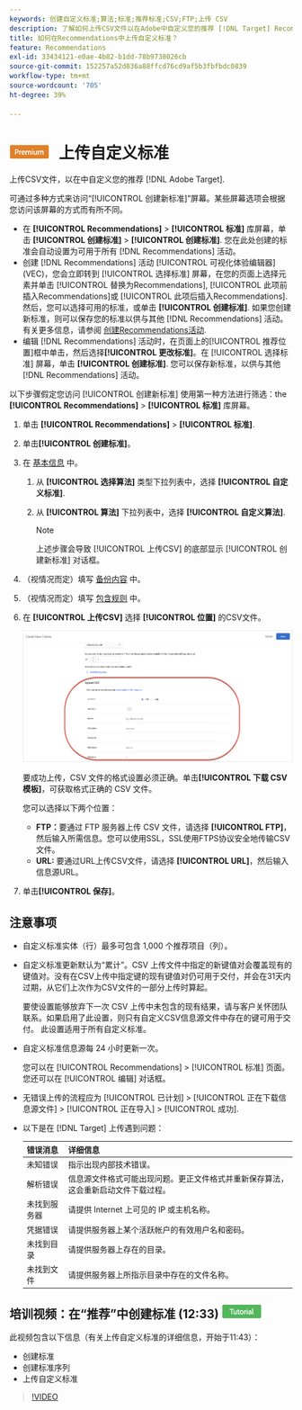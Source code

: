 ```yaml
---
keywords: 创建自定义标准;算法;标准;推荐标准;CSV;FTP;上传 CSV
description: 了解如何上传CSV文件以在Adobe中自定义您的推荐 [!DNL Target] Recommendations。
title: 如何在Recommendations中上传自定义标准？
feature: Recommendations
exl-id: 33434121-e0ae-4b82-b1dd-78b9738026cb
source-git-commit: 152257a52d836a88ffcd76cd9af5b3fbfbdc0839
workflow-type: tm+mt
source-wordcount: '705'
ht-degree: 39%

---
```


# ![PREMIUM](/help/main/assets/premium.png) 上传自定义标准

上传CSV文件，以在中自定义您的推荐 [!DNL Adobe Target].

可通过多种方式来访问“[!UICONTROL 创建新标准]”屏幕。某些屏幕选项会根据您访问该屏幕的方式而有所不同。

* 在 **[!UICONTROL Recommendations]** > **[!UICONTROL 标准]** 库屏幕，单击 **[!UICONTROL 创建标准]** > **[!UICONTROL 创建标准]**. 您在此处创建的标准会自动设置为可用于所有 [!DNL Recommendations] 活动。
* 创建 [!DNL Recommendations] 活动 [!UICONTROL 可视化体验编辑器] (VEC)，您会立即转到 [!UICONTROL 选择标准] 屏幕，在您的页面上选择元素并单击 [!UICONTROL 替换为Recommendations], [!UICONTROL 此项前插入Recommendations]或 [!UICONTROL 此项后插入Recommendations]. 然后，您可以选择可用的标准，或单击 **[!UICONTROL 创建标准]**. 如果您创建新标准，则可以保存您的标准以供与其他 [!DNL Recommendations] 活动。 有关更多信息，请参阅 [创建Recommendations活动](/help/main/c-recommendations/t-create-recs-activity/create-recs-activity.md).
* 编辑 [!DNL Recommendations] 活动时，在页面上的[!UICONTROL 推荐位置]框中单击，然后选择&#x200B;**[!UICONTROL 更改标准]**。在 [!UICONTROL 选择标准] 屏幕，单击 **[!UICONTROL 创建标准]**. 您可以保存新标准，以供与其他 [!DNL Recommendations] 活动。

以下步骤假定您访问 [!UICONTROL 创建新标准] 使用第一种方法进行筛选：the **[!UICONTROL Recommendations]** > **[!UICONTROL 标准]** 库屏幕。

1. 单击 **[!UICONTROL Recommendations]** > **[!UICONTROL 标准]**.

1. 单击&#x200B;**[!UICONTROL 创建标准]**。

1. 在 [基本信息](/help/main/c-recommendations/c-algorithms/create-new-algorithm.md#info) 中。

   1. 从 **[!UICONTROL 选择算法]** 类型下拉列表中，选择 **[!UICONTROL 自定义标准]**.

   1. 从 **[!UICONTROL 算法]** 下拉列表中，选择 **[!UICONTROL 自定义算法]**.

      >[!NOTE]
      >
      >上述步骤会导致 [!UICONTROL 上传CSV] 的底部显示 [!UICONTROL 创建新标准] 对话框。

1. （视情况而定）填写 [备份内容](/help/main/c-recommendations/c-algorithms/create-new-algorithm.md#content) 中。

1. （视情况而定）填写 [包含规则](/help/main/c-recommendations/c-algorithms/create-new-algorithm.md#inclusion) 中。

1. 在 **[!UICONTROL 上传CSV]** 选择 **[!UICONTROL 位置]** 的CSV文件。

   ![上传CSV部分](assets/upload-csv.png)

   要成功上传，CSV 文件的格式设置必须正确。单击&#x200B;**[!UICONTROL 下载 CSV 模板]**，可获取格式正确的 CSV 文件。

   您可以选择以下两个位置：

   * **FTP：**&#x200B;要通过 FTP 服务器上传 CSV 文件，请选择 **[!UICONTROL FTP]**，然后输入所需信息。您可以使用SSL，SSL使用FTPS协议安全地传输CSV文件。
   * **URL:** 要通过URL上传CSV文件，请选择 **[!UICONTROL URL]**，然后输入信息源URL。

1. 单击&#x200B;**[!UICONTROL 保存]**。

## 注意事项

* 自定义标准实体（行）最多可包含 1,000 个推荐项目（列）。

* 自定义标准更新默认为“累计”。CSV 上传文件中指定的新键值对会覆盖现有的键值对。没有在CSV上传中指定键的现有键值对仍可用于交付，并会在31天内过期，从它们上次作为CSV文件的一部分上传时算起。

   要使设置能够放弃下一次 CSV 上传中未包含的现有结果，请与客户关怀团队联系。如果启用了此设置，则只有自定义CSV信息源文件中存在的键可用于交付。 此设置适用于所有自定义标准。

* 自定义标准信息源每 24 小时更新一次。

   您可以在 [!UICONTROL Recommendations] > [!UICONTROL 标准] 页面。 您还可以在 [!UICONTROL 编辑] 对话框。

* 无错误上传的流程应为 [!UICONTROL 已计划] > [!UICONTROL 正在下载信息源文件] > [!UICONTROL 正在导入] > [!UICONTROL 成功].

* 以下是在 [!DNL Target] 上传遇到问题：

   | 错误消息 | 详细信息 |
   |--- |--- |
   | 未知错误 | 指示出现内部技术错误。 |
   | 解析错误 | 信息源文件格式可能出现问题。更正文件格式并重新保存算法，这会重新启动文件下载过程。 |
   | 未找到服务器 | 请提供 Internet 上可见的 IP 或主机名称。 |
   | 凭据错误 | 请提供服务器上某个活跃帐户的有效用户名和密码。 |
   | 未找到目录 | 请提供服务器上存在的目录。 |
   | 未找到文件 | 请提供服务器上所指示目录中存在的文件名称。 |

## 培训视频：在“推荐”中创建标准 (12:33) ![教程徽章](/help/main/assets/tutorial.png)

此视频包含以下信息（有关上传自定义标准的详细信息，开始于11:43）：

* 创建标准
* 创建标准序列
* 上传自定义标准

>[!VIDEO](https://video.tv.adobe.com/v/27694?quality=12)
